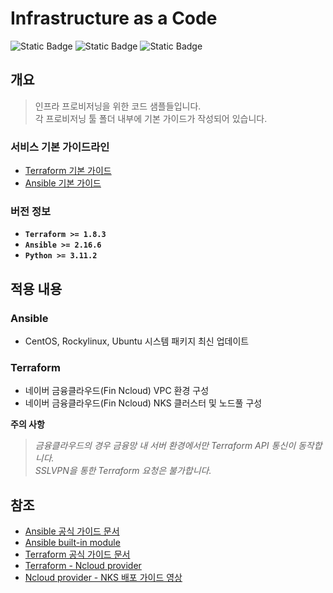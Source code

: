 # Infrastructure as a Code
![Static Badge](https://img.shields.io/badge/Terraform_1.8.3-grey?stype=flat&logo=terraform&labelColor=2b2d42)
![Static Badge](https://img.shields.io/badge/Ansible_2.16.6-grey?stype=flat&logo=ansible&labelColor=2b2d42)
![Static Badge](https://img.shields.io/badge/Python_3.11.2-grey?stype=flat&logo=python&labelColor=2b2d42)

## 개요
> 인프라 프로비저닝을 위한 코드 샘플들입니다.  
> 각 프로비저닝 툴 폴더 내부에 기본 가이드가 작성되어 있습니다.

### 서비스 기본 가이드라인
- [Terraform 기본 가이드](./terraform/Guide.md)
- [Ansible 기본 가이드](./ansible/Guide.md)

### 버전 정보
- **`Terraform >= 1.8.3`**
- **`Ansible >= 2.16.6`**
- **`Python >= 3.11.2`**

## 적용 내용
### Ansible
- CentOS, Rockylinux, Ubuntu 시스템 패키지 최신 업데이트

### Terraform
- 네이버 금융클라우드(Fin Ncloud) VPC 환경 구성
- 네이버 금융클라우드(Fin Ncloud) NKS 클러스터 및 노드풀 구성   

**주의 사항**
> *금융클라우드의 경우 금융망 내 서버 환경에서만 Terraform API 통신이 동작합니다.*  
> *SSLVPN을 통한 Terraform 요청은 불가합니다.*

## 참조
- [Ansible 공식 가이드 문서](https://docs.ansible.com/ansible/latest/installation_guide/intro_configuration.html)
- [Ansible built-in module](https://docs.ansible.com/ansible/latest/collections/ansible/builtin/index.html)
- [Terraform 공식 가이드 문서](https://developer.hashicorp.com/terraform?product_intent=terraform)
- [Terraform - Ncloud provider](https://github.com/NaverCloudPlatform/terraform-provider-ncloud)
- [Ncloud provider - NKS 배포 가이드 영상](https://d2.naver.com/helloworld/3612055)